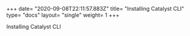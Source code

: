 +++
date= "2020-09-08T22:11:57.883Z"
title= "Installing Catalyst CLI"
type= "docs"
layout= "single"
weight= 1
+++
 
Installing Catalyst CLI